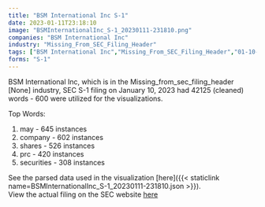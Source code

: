 ```yaml
---
title: "BSM International Inc S-1"
date: 2023-01-11T23:18:10
image: "BSMInternationalInc_S-1_20230111-231810.png"
companies: "BSM International Inc"
industry: "Missing_From_SEC_Filing_Header"
tags: ["BSM International Inc","Missing_From_SEC_Filing_Header","01-10-2023","S-1"]
forms: "S-1"
---
```

BSM International Inc, which is in the Missing_from_sec_filing_header [None] industry, SEC S-1 filing on January 10, 2023 had 42125 (cleaned) words - 600 were utilized for the visualizations.

Top Words:
1. may - 645 instances
2. company - 602 instances
3. shares - 526 instances
4. prc - 420 instances
5. securities - 308 instances


See the parsed data used in the visualization [here]({{< staticlink name=BSMInternationalInc_S-1_20230111-231810.json >}}).  
View the actual filing on the SEC website [here](https://www.sec.gov/Archives/edgar/data/1959685/0001213900-23-001934.txt)